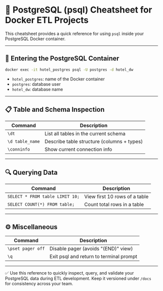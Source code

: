 # 🧠 PostgreSQL (psql) Cheatsheet for Docker ETL Projects

This cheatsheet provides a quick reference for using `psql` inside your PostgreSQL Docker container.

---

## 🐳 Entering the PostgreSQL Container

```bash
docker exec -it hotel_postgres psql -U postgres -d hotel_dw
```

- `hotel_postgres`: name of the Docker container
- `postgres`: database user
- `hotel_dw`: database name

---

## 📋 Table and Schema Inspection

| Command         | Description                                |
| --------------- | ------------------------------------------ |
| `\dt`           | List all tables in the current schema      |
| `\d table_name` | Describe table structure (columns + types) |
| `\conninfo`     | Show current connection info               |

---

## 🔍 Querying Data

| Command                         | Description                   |
| ------------------------------- | ----------------------------- |
| `SELECT * FROM table LIMIT 10;` | View first 10 rows of a table |
| `SELECT COUNT(*) FROM table;`   | Count total rows in a table   |

---

## ⚙️ Miscellaneous

| Command           | Description                             |
| ----------------- | --------------------------------------- |
| `\pset pager off` | Disable pager (avoids "(END)" view)     |
| `\q`              | Exit psql and return to terminal prompt |

---

✅ Use this reference to quickly inspect, query, and validate your PostgreSQL data during ETL development. Keep it versioned under `/docs` for consistency across your team.
